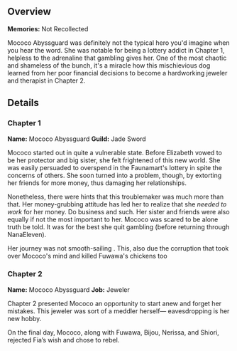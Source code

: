 <!-- title: Mococo Abyssguard -->
<!-- quote: I'm not a criminal, I'm Mococo!-->
<!-- chapters: -1 -->
<!-- images: (Mococo's Chapter 1 Profile), (Mococo's Tarot Card), (Fuwawa and Mococo turning against Fia) -->
<!-- model: false -->

## Overview

**Memories:** Not Recollected

Mococo Abyssguard was definitely not the typical hero you'd imagine when you hear the word. She was notable for being a lottery addict in Chapter 1, helpless to the adrenaline that gambling gives her. One of the most chaotic and shameless of the bunch, it's a miracle how this mischievious dog learned from her poor financial decisions to become a hardworking jeweler and therapist in Chapter 2.   

## Details

### Chapter 1

**Name:** Mococo Abyssguard
**Guild:** Jade Sword

Mococo started out in quite a vulnerable state. Before Elizabeth vowed to be her protector and big sister, she felt frightened of this new world. She was easily persuaded to overspend in the Faunamart's lottery in spite the concerns of others. She soon turned into a problem, though, by extorting her friends for more money, thus damaging her relationships.

Nonetheless, there were hints that this troublemaker was much more than that. Her money-grubbing attitude has led her to realize that she *needed to work* for her money. Do business and such. Her sister and friends were also equally if not the most important to her. Mococo was scared to be alone truth be told. It was for the best she quit gambling (before returning through NanaEleven).

Her journey was not smooth-sailing . This, also due the corruption that took over Mococo's mind and killed Fuwawa's chickens too

### Chapter 2

**Name:** Mococo Abyssguard
**Job:** Jeweler

Chapter 2 presented Mococo an opportunity to start anew and forget her mistakes.  This jeweler was sort of a meddler herself— eavesdropping is her new hobby. 

On the final day, Mococo, along with Fuwawa, Bijou, Nerissa, and Shiori, rejected Fia’s wish and chose to rebel.
